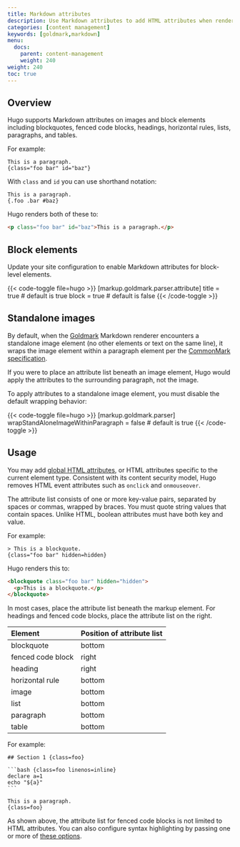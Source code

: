 ```yaml
---
title: Markdown attributes
description: Use Markdown attributes to add HTML attributes when rendering Markdown to HTML.
categories: [content management]
keywords: [goldmark,markdown]
menu:
  docs:
    parent: content-management
    weight: 240
weight: 240
toc: true
---
```


## Overview

Hugo supports Markdown attributes on images and block elements including blockquotes, fenced code blocks, headings, horizontal rules, lists, paragraphs, and tables.

For example:

```text
This is a paragraph.
{class="foo bar" id="baz"}
```

With `class` and `id` you can use shorthand notation:

```text
This is a paragraph.
{.foo .bar #baz}
```

Hugo renders both of these to:

```html
<p class="foo bar" id="baz">This is a paragraph.</p>
```

## Block elements

Update your site configuration to enable Markdown attributes for block-level elements.

{{< code-toggle file=hugo >}}
[markup.goldmark.parser.attribute]
title = true # default is true
block = true # default is false
{{< /code-toggle >}}


## Standalone images

By default, when the [Goldmark] Markdown renderer encounters a standalone image element (no other elements or text on the same line), it wraps the image element within a paragraph element per the [CommonMark specification].

[CommonMark specification]: https://spec.commonmark.org/current/
[Goldmark]: https://github.com/yuin/goldmark

If you were to place an attribute list beneath an image element, Hugo would apply the attributes to the surrounding paragraph, not the image.

To apply attributes to a standalone image element, you must disable the default wrapping behavior:

{{< code-toggle file=hugo >}}
[markup.goldmark.parser]
wrapStandAloneImageWithinParagraph = false # default is true
{{< /code-toggle >}}

## Usage

You may add [global HTML attributes], or HTML attributes specific to the current element type. Consistent with its content security model, Hugo removes HTML event attributes such as `onclick` and `onmouseover`.

[global HTML attributes]: https://developer.mozilla.org/en-US/docs/Web/HTML/Global_attributes

The attribute list consists of one or more key-value pairs, separated by spaces or commas, wrapped by braces. You must quote string values that contain spaces. Unlike HTML, boolean attributes must have both key and value.

For example:

```text
> This is a blockquote.
{class="foo bar" hidden=hidden}
```

Hugo renders this to:

```html
<blockquote class="foo bar" hidden="hidden">
  <p>This is a blockquote.</p>
</blockquote>
```

In most cases, place the attribute list beneath the markup element. For headings and fenced code blocks, place the attribute list on the right.

Element|Position of attribute list
:--|:--
blockquote | bottom
fenced code block | right
heading | right
horizontal rule | bottom
image | bottom
list  | bottom
paragraph | bottom
table | bottom

For example:

````text
## Section 1 {class=foo}

```bash {class=foo linenos=inline}
declare a=1
echo "${a}"
```

This is a paragraph.
{class=foo}
````

As shown above, the attribute list for fenced code blocks is not limited to HTML attributes. You can also configure syntax highlighting by passing one or more of [these options](/functions/transform/highlight/#options).
